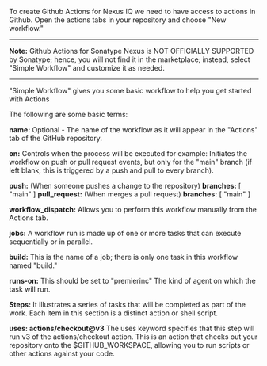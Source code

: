 
To create Github Actions for Nexus IQ we need to have access to actions in Github. Open the actions tabs in your repository and choose "New workflow."

---

**Note:** Github Actions for Sonatype Nexus is NOT OFFICIALLY SUPPORTED by Sonatype; hence, you will not find it in the marketplace; instead, select "Simple Workflow" and customize it as needed.

---

"Simple Workflow" gives you some basic workflow to help you get started with Actions

The following are some basic terms:

**name:** Optional - The name of the workflow as it will appear in the "Actions" tab of the GitHub repository.

**on:** Controls when the process will be executed
for example: Initiates the workflow on push or pull request events, but only for the "main" branch (if left blank, this is triggered by a push and pull to every branch).

  **push:** (When someone pushes a change to the repository)
  **branches:** [ "main" ]
  **pull_request:** (When merges a pull request)
  **branches:** [ "main" ]

**workflow_dispatch:**
Allows you to perform this workflow manually from the Actions tab.

**jobs:**
A workflow run is made up of one or more tasks that can execute sequentially or in parallel.

**build:**
This is the name of a job; there is only one task in this workflow named "build."

**runs-on:**
This should be set to "premierinc" The kind of agent on which the task will run.

**Steps:**
It illustrates a series of tasks that will be completed as part of the work. Each item in this section is a distinct action or shell script.

**uses: actions/checkout@v3**
The uses keyword specifies that this step will run v3 of the actions/checkout action. This is an action that checks out your repository onto the $GITHUB_WORKSPACE, allowing you to run scripts or other actions against your code.

